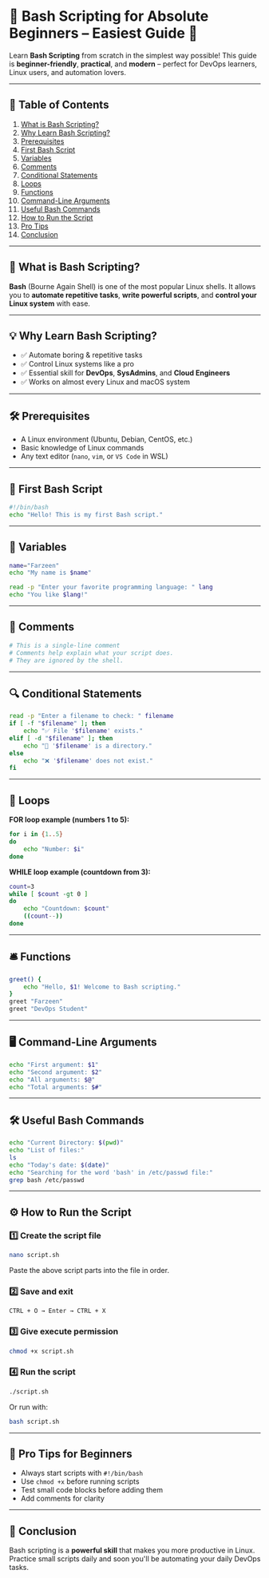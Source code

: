 # 🐚 Bash Scripting for Absolute Beginners – Easiest Guide 🚀

Learn **Bash Scripting** from scratch in the simplest way possible!
This guide is **beginner-friendly**, **practical**, and **modern** – perfect for DevOps learners, Linux users, and automation lovers.

---

## 📑 Table of Contents
1. [What is Bash Scripting?](#-what-is-bash-scripting)
2. [Why Learn Bash Scripting?](#-why-learn-bash-scripting)
3. [Prerequisites](#%EF%B8%8F-prerequisites)
4. [First Bash Script](#-first-bash-script)
5. [Variables](#-variables)
6. [Comments](#-comments)
7. [Conditional Statements](#-conditional-statements)
8. [Loops](#-loops)
9. [Functions](#-functions)
10. [Command-Line Arguments](#-command-line-arguments)
11. [Useful Bash Commands](#-useful-bash-commands)
12. [How to Run the Script](#%EF%B8%8F-how-to-run-the-script)
13. [Pro Tips](#-pro-tips-for-beginners)
14. [Conclusion](#-conclusion)

---

## 📌 What is Bash Scripting?
**Bash** (Bourne Again Shell) is one of the most popular Linux shells.
It allows you to **automate repetitive tasks**, **write powerful scripts**, and **control your Linux system** with ease.

---

## 💡 Why Learn Bash Scripting?
- ✅ Automate boring & repetitive tasks
- ✅ Control Linux systems like a pro
- ✅ Essential skill for **DevOps**, **SysAdmins**, and **Cloud Engineers**
- ✅ Works on almost every Linux and macOS system

---

## 🛠️ Prerequisites
- A Linux environment (Ubuntu, Debian, CentOS, etc.)
- Basic knowledge of Linux commands
- Any text editor (`nano`, `vim`, or `VS Code` in WSL)

---

## 📜 First Bash Script
```bash
#!/bin/bash
echo "Hello! This is my first Bash script."
```

---

## 🧩 Variables
```bash
name="Farzeen"
echo "My name is $name"

read -p "Enter your favorite programming language: " lang
echo "You like $lang!"
```

---

## 💬 Comments
```bash
# This is a single-line comment
# Comments help explain what your script does.
# They are ignored by the shell.
```

---

## 🔍 Conditional Statements
```bash
read -p "Enter a filename to check: " filename
if [ -f "$filename" ]; then
    echo "✅ File '$filename' exists."
elif [ -d "$filename" ]; then
    echo "📂 '$filename' is a directory."
else
    echo "❌ '$filename' does not exist."
fi
```

---

## 🔁 Loops
**FOR loop example (numbers 1 to 5):**
```bash
for i in {1..5}
do
    echo "Number: $i"
done
```

**WHILE loop example (countdown from 3):**
```bash
count=3
while [ $count -gt 0 ]
do
    echo "Countdown: $count"
    ((count--))
done
```

---

## 🛎️ Functions
```bash
greet() {
    echo "Hello, $1! Welcome to Bash scripting."
}
greet "Farzeen"
greet "DevOps Student"
```

---

## 🖥️ Command-Line Arguments
```bash
echo "First argument: $1"
echo "Second argument: $2"
echo "All arguments: $@"
echo "Total arguments: $#"
```

---

## 🛠️ Useful Bash Commands
```bash
echo "Current Directory: $(pwd)"
echo "List of files:"
ls
echo "Today's date: $(date)"
echo "Searching for the word 'bash' in /etc/passwd file:"
grep bash /etc/passwd
```

---

## ⚙️ How to Run the Script

### 1️⃣ Create the script file
```bash
nano script.sh
```
Paste the above script parts into the file in order.

### 2️⃣ Save and exit
```
CTRL + O → Enter → CTRL + X
```

### 3️⃣ Give execute permission
```bash
chmod +x script.sh
```

### 4️⃣ Run the script
```bash
./script.sh
```
Or run with:
```bash
bash script.sh
```

---

## 📌 Pro Tips for Beginners
- Always start scripts with `#!/bin/bash`
- Use `chmod +x` before running scripts
- Test small code blocks before adding them
- Add comments for clarity

---

## 🌟 Conclusion
Bash scripting is a **powerful skill** that makes you more productive in Linux.
Practice small scripts daily and soon you'll be automating your daily DevOps tasks.
